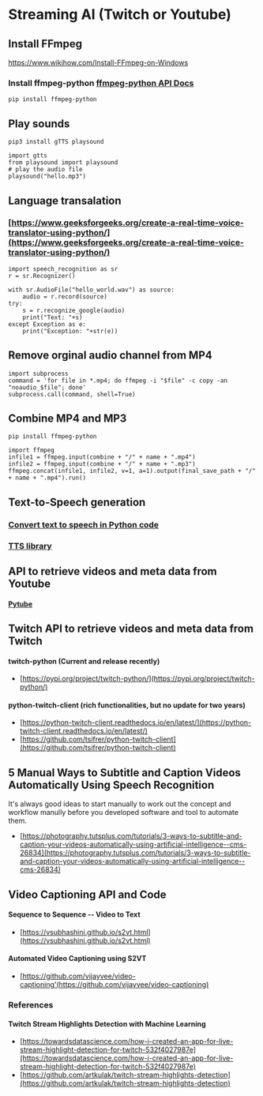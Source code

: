 # Streaming AI (Twitch or Youtube)

## Install FFmpeg
https://www.wikihow.com/Install-FFmpeg-on-Windows
### Install ffmpeg-python  [ffmpeg-python API Docs](https://kkroening.github.io/ffmpeg-python/)
```
pip install ffmpeg-python
```

## Play sounds
```
pip3 install gTTS playsound

import gtts
from playsound import playsound
# play the audio file
playsound("hello.mp3")
```

## Language transalation
### [https://www.geeksforgeeks.org/create-a-real-time-voice-translator-using-python/](https://www.geeksforgeeks.org/create-a-real-time-voice-translator-using-python/)
```
import speech_recognition as sr
r = sr.Recognizer()

with sr.AudioFile("hello_world.wav") as source:
    audio = r.record(source)
try:
    s = r.recognize_google(audio)
    print("Text: "+s)
except Exception as e:
    print("Exception: "+str(e))
```


## Remove orginal audio channel from MP4
```
import subprocess
command = 'for file in *.mp4; do ffmpeg -i "$file" -c copy -an "noaudio_$file"; done'
subprocess.call(command, shell=True)
```

## Combine MP4 and MP3
```
pip install ffmpeg-python

import ffmpeg
infile1 = ffmpeg.input(combine + "/" + name + ".mp4")
infile2 = ffmpeg.input(combine + "/" + name + ".mp3")
ffmpeg.concat(infile1, infile2, v=1, a=1).output(final_save_path + "/" + name + ".mp4").run()
```

## Text-to-Speech generation
### [Convert text to speech in Python code](https://www.thepythoncode.com/article/convert-text-to-speech-in-python)
### [TTS library](https://github.com/coqui-ai/TTS)

## API to retrieve videos and meta data from Youtube 
#### [Pytube](https://pytube.io/)


## Twitch API to retrieve videos and meta data from Twitch 
#### twitch-python (Current and release recently)
* [https://pypi.org/project/twitch-python/](https://pypi.org/project/twitch-python/)
#### python-twitch-client (rich functionalities, but no update for two years) 
* [https://python-twitch-client.readthedocs.io/en/latest/](https://python-twitch-client.readthedocs.io/en/latest/)
* [https://github.com/tsifrer/python-twitch-client](https://github.com/tsifrer/python-twitch-client)


## 5 Manual Ways to Subtitle and Caption Videos Automatically Using Speech Recognition
It's always good ideas to start manually to work out the concept and workflow manully before you developed software and tool to automate them. 
* [https://photography.tutsplus.com/tutorials/3-ways-to-subtitle-and-caption-your-videos-automatically-using-artificial-intelligence--cms-26834](https://photography.tutsplus.com/tutorials/3-ways-to-subtitle-and-caption-your-videos-automatically-using-artificial-intelligence--cms-26834)

## Video Captioning API and Code 
####  Sequence to Sequence -- Video to Text
* [https://vsubhashini.github.io/s2vt.html](https://vsubhashini.github.io/s2vt.html)
####  Automated Video Captioning using S2VT
* [https://github.com/vijayvee/video-captioning'(https://github.com/vijayvee/video-captioning)

### References
#### Twitch Stream Highlights Detection with Machine Learning
* [https://towardsdatascience.com/how-i-created-an-app-for-live-stream-highlight-detection-for-twitch-532f4027987e](https://towardsdatascience.com/how-i-created-an-app-for-live-stream-highlight-detection-for-twitch-532f4027987e)
* [https://github.com/artkulak/twitch-stream-highlights-detection](https://github.com/artkulak/twitch-stream-highlights-detection)
